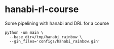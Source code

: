 # hanabi-rl-course
Some pipelining with hanabi and DRL for a course


```
python -um main \
  --base_dir=/tmp/hanabi_rainbow \
  --gin_files='configs/hanabi_rainbow.gin'
```